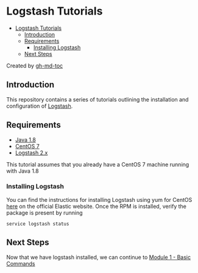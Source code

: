 # Logstash Tutorials

  * [Logstash Tutorials](#logstash-tutorials)
    * [Introduction](#introduction)
    * [Requirements](#requirements)
      * [Installing Logstash](#installing-logstash)
    * [Next Steps](#next-steps)

Created by [gh-md-toc](https://github.com/ekalinin/github-markdown-toc)

## Introduction

This repository contains a series of tutorials outlining the installation and configuration of
[Logstash](https://www.elastic.co/products/logstash).

## Requirements
- [Java 1.8](http://www.oracle.com/technetwork/java/javase/overview/index.html)
- [CentOS 7](https://www.centos.org/download/)
- [Logstash 2.x](https://www.elastic.co/downloads/logstash)

This tutorial assumes that you already have a CentOS 7 machine running with Java 1.8

### Installing Logstash

You can find the instructions for installing Logstash using yum for CentOS
[here](https://www.elastic.co/guide/en/logstash/2.3/installing-logstash.html)
on the official Elastic website. Once the RPM is installed, verify the
package is present by running

```
service logstash status
```

## Next Steps
Now that we have logstash installed, we can continue to
[Module 1 - Basic Commands](01-Basic_Usage.md)



